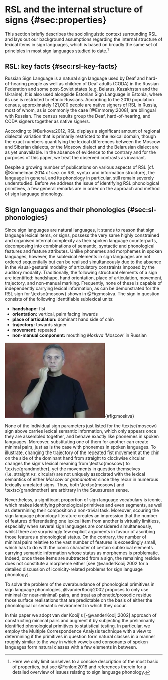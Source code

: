 
# RSL and the internal structure of signs {#sec:properties}

This section briefly describes the sociolinguistic context surrounding RSL and lays out our background assumptions regarding the internal structure of lexical items in sign languages, which is based on broadly the same set of principles in most sign languages studied to date.[^2]

## RSL: key facts {#sec:rsl-key-facts}

Russian Sign Language is a natural sign language used by Deaf and hard-of-hearing people as well as children of Deaf adults (CODA) in the Russian Federation and some post-Soviet states (e.g. Belarus, Kazakhstan and the Ukraine). It is also used alongside Estonian Sign Language in Estonia, where its use is restricted to ethnic Russians. According to the 2010 population census, approximately 121,000 people are native signers of RSL in Russia, most of whom, as is commonly the case [@Emmorey:2008], are bilingual with Russian. The census results group the Deaf, hard-of-hearing, and CODA signers together as native signers.

According to @Burkova:2012, RSL displays a significant amount of regional dialectal variation that is primarily restricted to the lexical domain, though the exact numbers quantifying the lexical differences between the Moscow and Siberian dialects, or the Moscow dialect and the Belarusian dialect are as yet unavailable. In the absence of evidence to the contrary and for the purposes of this paper, we treat the observed contrasts as invariant.

Despite a growing number of publications on various aspects of RSL [cf. @Kimmelman:2014 *et seq.* on RSL syntax and information structure], the language in general, and its phonology in particular, still remain severely understudied. Before we address the issue of identifying RSL phonological primitives, a few general remarks are in order on the approach and method of sign language phonology.

## Sign languages and their phonologies {#sec:sl-phonologies}

Since sign languages are natural languages, it stands to reason that sign language lexical items, or signs, possess the very same highly constrained and organised internal complexity as their spoken language counterparts, decomposing into combinations of semantic, syntactic and phonological features and feature attributes. Unlike phonemes and morphemes in spoken languages, however, the sublexical elements in sign languages are not ordered sequentially but can be realised simultaneously due to the absence in the visual-gestural modality of articulatory constraints imposed by the auditory modality. Traditionally, the following structural elements of a sign are identified: handshape, hand orientation, place of articulation, movement, trajectory, and non-manual marking. Frequently, none of these is capable of independently carrying lexical information, as can be demonstrated for the RSL sign for \textsc{moscow} shown in @Fig:moskva. The sign in question consists of the following identifiable sublexical units:

  * **handshape:** fist
  * **orientation:** vertical, palm facing inwards
  * **place of articulation:** dominant hand side of chin
  * **trajectory:** towards signer
  * **movement:** repeated
  * **non-manual component:** mouthing *Moskva* ‘Moscow’ in Russian

![\textsc{moskva} ‘Moscow’](moskva-end.png){#fig:moskva}

None of the individual sign parameters just listed for the \textsc{moscow} sign above carries lexical semantic information, which only appears once they are assembled together, and behave exactly like phonemes in spoken languages. Moreover, substituting one of them for another can create minimal pairs, just as is the case with phonemes in spoken languages. To illustrate, changing the trajectory  of the repeated fist movement at the chin on the side of the dominant hand from straight to clockwise circular changes the sign's lexical meaning from \textsc{moscow} to \textsc{grandmother}, yet the movements in question themselves (i.e. straight *vs.* circular) are not uniquely associated with the lexical semantics of either *Moscow* or *grandmother* since they recur in numerous lexically unrelated signs. Thus, both \textsc{moscow} and \textsc{grandmother} are arbitrary in the Saussurean sense.

Nevertheless, a significant proportion of sign language vocabulary is iconic, which makes identifying phonological primitives and even segments, as well as determining their composition a non-trivial task. Moreover, scouring the sign language phonology literature creates an impression that the number of features differentiating one lexical item from another is virtually limitless, especially when several sign languages are considered simultaneously, whilst there are surprisingly few explicit arguments in favour of ascribing those features a phonological status. On the contrary, the number of minimal pairs relative to the vast number of features is exceedingly small, which has to do with the iconic character of certain sublexical elements carrying semantic information whose status as morphemes is problematic. Indeed, once these items are subtracted from a sign, the remaining residue does not constitute a morpheme either [see @vanderKooij:2002 for a detailed discussion of iconicity-related problems for sign language phonology].

To solve the problem of the overabundance of phonological primitives in sign language phonologies, @vanderKooij:2002 proposes to only use minimal (or near-minimal) pairs, and treat as phonetic/prosodic residue those surface realisations that are predictable on the basis of either the phonological or semantic environment in which they occur.

In this paper we adopt van der Kooij's [-@vanderKooij:2002] approach of constructing minimal pairs and augment it by subjecting the preliminarily identified phonological primitives to statistical testing. In particular, we employ the Multiple Correspondence Analysis technique with a view to determining if the primitives in question form natural classes in a manner roughly similar to the way in which vowels and consonants of spoken languages form natural classes with a few elements in between.

[^2]: Here we only limit ourselves to a concise description of the most basic of properties, but see @Fenlon:2018 and references therein for a detailed overview of issues relating to sign language phonology.
